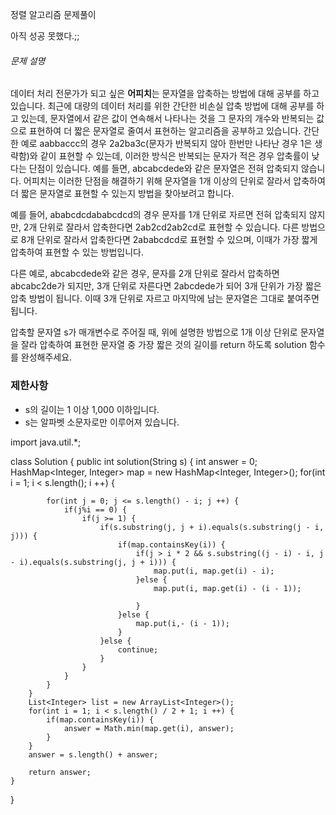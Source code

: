 정렬 알고리즘 문제풀이 



아직 성공 못했다.;;



###### 문제 설명

데이터 처리 전문가가 되고 싶은 **어피치**는 문자열을 압축하는 방법에 대해 공부를 하고 있습니다. 최근에 대량의 데이터 처리를 위한 간단한 비손실 압축 방법에 대해 공부를 하고 있는데, 문자열에서 같은 값이 연속해서 나타나는 것을 그 문자의 개수와 반복되는 값으로 표현하여 더 짧은 문자열로 줄여서 표현하는 알고리즘을 공부하고 있습니다.
간단한 예로 aabbaccc의 경우 2a2ba3c(문자가 반복되지 않아 한번만 나타난 경우 1은 생략함)와 같이 표현할 수 있는데, 이러한 방식은 반복되는 문자가 적은 경우 압축률이 낮다는 단점이 있습니다. 예를 들면, abcabcdede와 같은 문자열은 전혀 압축되지 않습니다. 어피치는 이러한 단점을 해결하기 위해 문자열을 1개 이상의 단위로 잘라서 압축하여 더 짧은 문자열로 표현할 수 있는지 방법을 찾아보려고 합니다.

예를 들어, ababcdcdababcdcd의 경우 문자를 1개 단위로 자르면 전혀 압축되지 않지만, 2개 단위로 잘라서 압축한다면 2ab2cd2ab2cd로 표현할 수 있습니다. 다른 방법으로 8개 단위로 잘라서 압축한다면 2ababcdcd로 표현할 수 있으며, 이때가 가장 짧게 압축하여 표현할 수 있는 방법입니다.

다른 예로, abcabcdede와 같은 경우, 문자를 2개 단위로 잘라서 압축하면 abcabc2de가 되지만, 3개 단위로 자른다면 2abcdede가 되어 3개 단위가 가장 짧은 압축 방법이 됩니다. 이때 3개 단위로 자르고 마지막에 남는 문자열은 그대로 붙여주면 됩니다.

압축할 문자열 s가 매개변수로 주어질 때, 위에 설명한 방법으로 1개 이상 단위로 문자열을 잘라 압축하여 표현한 문자열 중 가장 짧은 것의 길이를 return 하도록 solution 함수를 완성해주세요.

### 제한사항

- s의 길이는 1 이상 1,000 이하입니다.
- s는 알파벳 소문자로만 이루어져 있습니다.



import java.util.*;

class Solution {
    public int solution(String s) {
        int answer = 0;
		HashMap<Integer, Integer> map = new HashMap<Integer, Integer>();
		for(int i = 1; i < s.length(); i ++) {
			
			for(int j = 0; j <= s.length() - i; j ++) {
				if(j%i == 0) {
					if(j >= 1) {
						if(s.substring(j, j + i).equals(s.substring(j - i, j))) {
							if(map.containsKey(i)) {
								if(j > i * 2 && s.substring((j - i) - i, j - i).equals(s.substring(j, j + i))) {
									map.put(i, map.get(i) - i);
								}else {
									map.put(i, map.get(i) - (i - 1));
									
								}
							}else {
								map.put(i,- (i - 1));
							}
						}else {
							continue;
						}
					}
				}
			}
		}
		List<Integer> list = new ArrayList<Integer>();
		for(int i = 1; i < s.length() / 2 + 1; i ++) {
			if(map.containsKey(i)) {
				answer = Math.min(map.get(i), answer);
			}
		}
		answer = s.length() + answer;
	
	    return answer;
	}
}	        

